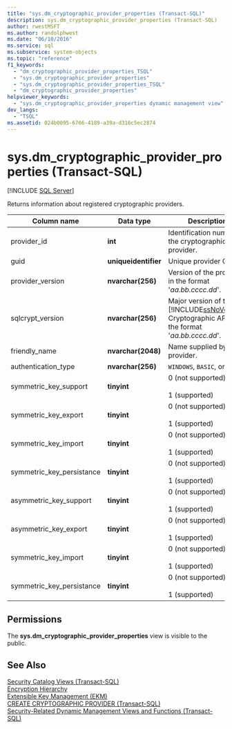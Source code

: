 ```yaml
---
title: "sys.dm_cryptographic_provider_properties (Transact-SQL)"
description: sys.dm_cryptographic_provider_properties (Transact-SQL)
author: rwestMSFT
ms.author: randolphwest
ms.date: "06/10/2016"
ms.service: sql
ms.subservice: system-objects
ms.topic: "reference"
f1_keywords:
  - "dm_cryptographic_provider_properties_TSQL"
  - "sys.dm_cryptographic_provider_properties"
  - "sys.dm_cryptographic_provider_properties_TSQL"
  - "dm_cryptographic_provider_properties"
helpviewer_keywords:
  - "sys.dm_cryptographic_provider_properties dynamic management view"
dev_langs:
  - "TSQL"
ms.assetid: 024b0095-6766-4189-a39a-d316c5ec2874
---
```

# sys.dm_cryptographic_provider_properties (Transact-SQL)
[!INCLUDE [SQL Server](../../includes/applies-to-version/sqlserver.md)]

  Returns information about registered cryptographic providers.  
  
 
|Column name|Data type|Description|  
|-----------------|---------------|-----------------|  
|provider_id|**int**|Identification number of the cryptographic provider.|  
|guid|**uniqueidentifier**|Unique provider GUID.|  
|provider_version|**nvarchar(256)**|Version of the provider in the format '*aa.bb.cccc.dd*'.|  
|sqlcrypt_version|**nvarchar(256)**|Major version of the [!INCLUDE[ssNoVersion](../../includes/ssnoversion-md.md)] Cryptographic API in the format '*aa.bb.cccc.dd*'.|  
|friendly_name|**nvarchar(2048)**|Name supplied by the provider.|  
|authentication_type|**nvarchar(256)**|`WINDOWS`, `BASIC`, or `OTHER`.|  
|symmetric_key_support|**tinyint**|0 (not supported)<br /><br /> 1 (supported)|  
|symmetric_key_export|**tinyint**|0 (not supported)<br /><br /> 1 (supported)|  
|symmetric_key_import|**tinyint**|0 (not supported)<br /><br /> 1 (supported)|  
|symmetric_key_persistance|**tinyint**|0 (not supported)<br /><br /> 1 (supported)|  
|asymmetric_key_support|**tinyint**|0 (not supported)<br /><br /> 1 (supported)|  
|asymmetric_key_export|**tinyint**|0 (not supported)<br /><br /> 1 (supported)|  
|symmetric_key_import|**tinyint**|0 (not supported)<br /><br /> 1 (supported)|  
|symmetric_key_persistance|**tinyint**|0 (not supported)<br /><br /> 1 (supported)|  
  
## Permissions  
 The **sys.dm_cryptographic_provider_properties** view is visible to the public.  
  
## See Also  
 [Security Catalog Views &#40;Transact-SQL&#41;](../../relational-databases/system-catalog-views/security-catalog-views-transact-sql.md)   
 [Encryption Hierarchy](../../relational-databases/security/encryption/encryption-hierarchy.md)   
 [Extensible Key Management &#40;EKM&#41;](../../relational-databases/security/encryption/extensible-key-management-ekm.md)   
 [CREATE CRYPTOGRAPHIC PROVIDER &#40;Transact-SQL&#41;](../../t-sql/statements/create-cryptographic-provider-transact-sql.md)   
 [Security-Related Dynamic Management Views and Functions &#40;Transact-SQL&#41;](../../relational-databases/system-dynamic-management-views/security-related-dynamic-management-views-and-functions-transact-sql.md)  
  
  
